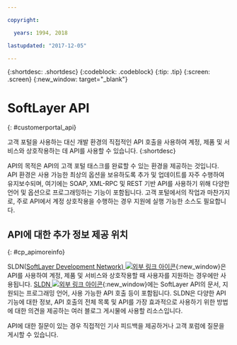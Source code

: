 ```yaml
---

copyright:

  years: 1994, 2018

lastupdated: "2017-12-05"

---
```


{:shortdesc: .shortdesc}
{:codeblock: .codeblock}
{:tip: .tip}
{:screen: .screen}
{:new_window: target="_blank"}


# SoftLayer API
{: #customerportal_api}

고객 포털을 사용하는 대신 개발 환경의 직접적인 API 호출을 사용하여 계정, 제품 및 서비스와 상호작용하는 데 API를 사용할 수 있습니다.
{:shortdesc}

API의 목적은 API의 고객 포털 태스크를 완료할 수 있는 환경을 제공하는 것입니다. API 환경은 사용 가능한 최상의 옵션을 보유하도록 추가 및 업데이트를 자주 수행하여 유지보수되며, 여기에는 SOAP, XML-RPC 및 REST 기반 API를 사용하기 위해 다양한 언어 및 옵션으로 프로그래밍하는 기능이 포함됩니다. 고객 포털에서의 작업과 마찬가지로, 주로 API에서 계정 상호작용을 수행하는 경우 지원에 실행 가능한 소스도 필요합니다. 

## API에 대한 추가 정보 제공 위치
{: #cp_apimoreinfo}

SLDN([SoftLayer Development Network) ![외부 링크 아이콘](../icons/launch-glyph.svg)](http://sldn.softlayer.com/){:new_window}은 API를 사용하여 계정, 제품 및 서비스와 상호작용할 때 사용자를 지원하는 경우에만 사용됩니다. [SLDN ![외부 링크 아이콘](../icons/launch-glyph.svg)](http://sldn.softlayer.com/){:new_window}에는 SoftLayer API의 문서, 지원되는 프로그래밍 언어, 사용 가능한 API 호출 등이 포함됩니다. SLDN은 다양한 API 기능에 대한 정보, API 호출의 전체 목록 및 API를 가장 효과적으로 사용하기 위한 방법에 대한 의견을 제공하는 여러 블로그 게시물에 사용할 리소스입니다. 


API에 대한 질문이 있는 경우 직접적인 기사 피드백을 제공하거나 고객 포럼에 질문을 게시할 수 있습니다. 
